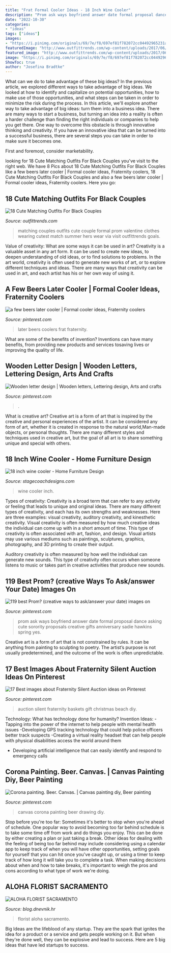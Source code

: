 ```yaml
---
title: "Frat Formal Cooler Ideas - 18 Inch Wine Cooler"
description: "Prom ask ways boyfriend answer date formal proposal dance asking cute sorority proposals creative gifts anniversary sadie hawkins spring yes"
date: "2022-10-30"
categories:
- "ideas"
tags: ["ideas"]
images:
- "https://i.pinimg.com/originals/69/7e/f8/697ef81f782072cc04492965231a115a.jpg"
featuredImage: "http://www.outfittrends.com/wp-content/uploads/2017/06/3cda2e8f01a02681919bac4695eb7831.jpg"
featured_image: "http://www.outfittrends.com/wp-content/uploads/2017/06/3cda2e8f01a02681919bac4695eb7831.jpg"
image: "https://i.pinimg.com/originals/69/7e/f8/697ef81f782072cc04492965231a115a.jpg"
ShowToc: true
author: "Josefina Bradtke"
---
```



What can we do to take advantage of these big ideas?
In the previous article, we explored different ways to take advantage of big ideas. We looked at how to identify and capitalize on potential opportunities, how to make use of those opportunities, and what steps can be taken in order to minimize the risk during the process. In this article, we'll explore another way to take advantage of big ideas: turn them into a business idea.
There are many ways to start a business, but turning an idea into a reality is often a harder challenge than finding the right individuals or companies to help you get there. One way to overcome this obstacle is through innovative thinking and creativity. If you have an innovative idea that can be turned into a successful business, there are several steps you can take in order to make sure it becomes one. 

First and foremost, consider marketability.

	

		
looking for 18 Cute Matching Outfits For Black Couples you've visit to the right web. We have 8 Pics about 18 Cute Matching Outfits For Black Couples like a few beers later cooler | Formal cooler ideas, Fraternity coolers, 18 Cute Matching Outfits For Black Couples and also a few beers later cooler | Formal cooler ideas, Fraternity coolers. Here you go:
		
    
## 18 Cute Matching Outfits For Black Couples

<img loading=lazy src="http://www.outfittrends.com/wp-content/uploads/2017/06/3cda2e8f01a02681919bac4695eb7831.jpg" onerror="this.onerror=null;this.src='https://tse4.mm.bing.net/th?id=OIP.jlb5lnA7vjNPPe9uli1obAHaJ4&amp;pid=15.1';" alt="18 Cute Matching Outfits For Black Couples">

_Source: outfittrends.com_

>matching couples outfits cute couple formal prom valentine clothes wearing cutest match summer hers wear via visit outfittrends goals. 

	

Value of creativity: What are some ways it can be used in art?
Creativity is a valuable asset in any art form. It can be used to create new ideas, to deepen understanding of old ideas, or to find solutions to problems. In the art world, creativity is often used to generate new works of art, or to explore different techniques and ideas. There are many ways that creativity can be used in art, and each artist has his or her own way of using it.

    
## A Few Beers Later Cooler | Formal Cooler Ideas, Fraternity Coolers

<img loading=lazy src="https://i.pinimg.com/originals/45/46/bd/4546bde888ac153406e0a989d92181db.jpg" onerror="this.onerror=null;this.src='https://tse3.mm.bing.net/th?id=OIP.lkJhLdV6BDtv0NH2j4nNXAHaJ4&amp;pid=15.1';" alt="a few beers later cooler | Formal cooler ideas, Fraternity coolers">

_Source: pinterest.com_

>later beers coolers frat fraternity. 

	

What are some of the benefits of invention?
Inventions can have many benefits, from providing new products and services tosaving lives or improving the quality of life.

    
## Wooden Letter Design | Wooden Letters, Lettering Design, Arts And Crafts

<img loading=lazy src="https://i.pinimg.com/originals/69/7e/f8/697ef81f782072cc04492965231a115a.jpg" onerror="this.onerror=null;this.src='https://tse3.mm.bing.net/th?id=OIP.yX63npL7KBOBHkKHmlhV1wHaJ4&amp;pid=15.1';" alt="Wooden letter design | Wooden letters, Lettering design, Arts and crafts">

_Source: pinterest.com_

>. 

	

What is creative art?
Creative art is a form of art that is inspired by the creative and personal experiences of the artist. It can be considered any form of art, whether it is created in response to the natural world,Man-made objects, or personal thoughts. There are many different styles and techniques used in creative art, but the goal of all art is to share something unique and special with others.

    
## 18 Inch Wine Cooler - Home Furniture Design

<img loading=lazy src="https://www.stagecoachdesigns.com/wp-content/uploads/2017/05/18-inch-wine-cooler.jpg" onerror="this.onerror=null;this.src='https://tse1.mm.bing.net/th?id=OIP.Rso0G0xge24mjIumEF1TcwHaLJ&amp;pid=15.1';" alt="18 inch wine cooler - Home Furniture Design">

_Source: stagecoachdesigns.com_

>wine cooler inch. 

	

Types of creativity:
Creativity is a broad term that can refer to any activity or feeling that leads to unique and original ideas. There are many different types of creativity, and each has its own strengths and weaknesses. Here are three examples: visual creativity, auditory creativity, and kinesthetic creativity.
Visual creativity is often measured by how much creative ideas the individual can come up with in a short amount of time. This type of creativity is often associated with art, fashion, and design. Visual artists may use various mediums such as paintings, sculptures, graphics, photography, and 3D printing to create their output.

Auditory creativity is often measured by how well the individual can generate new sounds. This type of creativity often occurs when someone listens to music or takes part in creative activities that produce new sounds.

    
## 119 Best Prom? (creative Ways To Ask/answer Your Date) Images On

<img loading=lazy src="https://i.pinimg.com/736x/5c/dc/19/5cdc1987d50876c92a2782ecdb88e727--sorority-formal-prom-invites.jpg" onerror="this.onerror=null;this.src='https://tse3.mm.bing.net/th?id=OIP.tBpECdDM8qTgbmBAGmhuFAHaHa&amp;pid=15.1';" alt="119 best Prom? (creative ways to ask/answer your date) images on">

_Source: pinterest.com_

>prom ask ways boyfriend answer date formal proposal dance asking cute sorority proposals creative gifts anniversary sadie hawkins spring yes. 

	

Creative art is a form of art that is not constrained by rules. It can be anything from painting to sculpting to poetry. The artist’s purpose is not usually predetermined, and the outcome of the work is often unpredictable.

    
## 17 Best Images About Fraternity Silent Auction Ideas On Pinterest

<img loading=lazy src="https://s-media-cache-ak0.pinimg.com/736x/71/0b/fb/710bfb25f030ccf042bb58a783084676.jpg" onerror="this.onerror=null;this.src='https://tse4.mm.bing.net/th?id=OIP.Y86y9fp29Wz_FKu3LgaFPQHaJ3&amp;pid=15.1';" alt="17 Best images about Fraternity Silent Auction ideas on Pinterest">

_Source: pinterest.com_

>auction silent fraternity baskets gift christmas beach diy. 

	

Technology: What has technology done for humanity?
Invention Ideas: 
-Tapping into the power of the internet to help people with mental health issues 
-Developing GPS tracking technology that could help police officers better track suspects 
-Creating a virtual reality headset that can help people with physical disabilities access the world around them 
- Developing artificial intelligence that can easily identify and respond to emergency calls

    
## Corona Painting. Beer. Canvas. | Canvas Painting Diy, Beer Painting

<img loading=lazy src="https://i.pinimg.com/originals/da/ca/97/daca9713cdef5ea192d7281d94d0a674.jpg" onerror="this.onerror=null;this.src='https://tse4.mm.bing.net/th?id=OIP.lxce11ePGM6LK1uw0BTx-QHaHa&amp;pid=15.1';" alt="Corona painting. Beer. Canvas. | Canvas painting diy, Beer painting">

_Source: pinterest.com_

>canvas corona painting beer drawing diy. 

	

Stop before you're too far: Sometimes it's better to stop when you're ahead of schedule.
One popular way to avoid becoming too far behind schedule is to take some time off from work and do things you enjoy. This can be done by either creating a plan or just taking a break. Other ideas for dealing with the feeling of being too far behind may include considering using a calendar app to keep track of when you will have other opportunities, setting goals for yourself that you can hit once you've caught up, or using a timer to keep track of how long it will take you to complete a task. When making decisions about when and how to take breaks, it's important to weigh the pros and cons according to what type of work we're doing.

    
## ALOHA FLORIST SACRAMENTO

<img loading=lazy src="http://bit.ly/pcAu5a" onerror="this.onerror=null;this.src='https://tse2.mm.bing.net/th?id=OIP.EzBhebizNEl-U1fLw8aUOQAAAA&amp;pid=15.1';" alt="ALOHA FLORIST SACRAMENTO">

_Source: blog.dnevnik.hr_

>florist aloha sacramento. 

	

Big Ideas are the lifeblood of any startup. They are the spark that ignites the idea for a product or a service and gets people working on it. But when they're done well, they can be explosive and lead to success. Here are 5 big ideas that have led startups to success.

